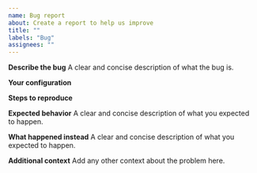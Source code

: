 ```yaml
---
name: Bug report
about: Create a report to help us improve
title: ""
labels: "Bug"
assignees: ""
---
```


**Describe the bug**
A clear and concise description of what the bug is.

**Your configuration**

<!-- Include your configuration and environment info -->

**Steps to reproduce**

<!-- What exact steps led up to the issue -->

**Expected behavior**
A clear and concise description of what you expected to happen.

**What happened instead**
A clear and concise description of what you expected to happen.

**Additional context**
Add any other context about the problem here.
